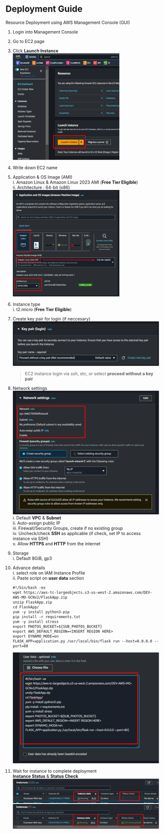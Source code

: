 # Deployment Guide
Resource Deployment using AWS Management Console (GUI)

1. Login into Management Console
2. Go to EC2 page 
3. Click **Launch Instance**  
    <img src="Pictures/1. Launch Instance.png" width="350" height="350" alt="Launch Instance">

4. Write down EC2 name
5. Application & OS Image (AMI)  
   i. Amazon Linux & Amazon Linux 2023 AMI (**Free Tier Eligible**)  
   ii. Architecture : 64-bit (x86)  
   <img src="Pictures/2. AMI.png" width="350" height="350" alt="AMI">

6. Instance type
   <br>i. t2.micro (**Free Tier Eligible**)  
7. Create key pair for login (if neccesary) <br>
    ![Key Pair](<Pictures/3. Key Pair.png>)
    > EC2 instance login via *ssh*, etc, or select **proceed without a key pair**

8. Network settings <br>
   ![Network settings](<Pictures/4. Network settings.png>) <br>
   i. Default **VPC** & **Subnet** <br>
   ii. Auto-assign public IP <br>
   iii. Firewall/Security Groups, create if no existing group <br>
   iv. Uncheck/check **SSH** as applicable (if check, set IP to access instance via SSH) <br>
   v. Allow **HTTPS** and **HTTP** from the internet <br>
9. Storage <br>
   i. Default 8GiB, gp3
10. Advance details <br>
    i. select role on IAM Instance Profile <br>
    ii. Paste script on **user data** section <br>
    ```
    #!/bin/bash -ex    
    wget https://aws-tc-largeobjects.s3-us-west-2.amazonaws.com/DEV-AWS-MO-GCNv2/FlaskApp.zip    
    unzip FlaskApp.zip    
    cd FlaskApp/    
    yum -y install python3-pip    
    pip install -r requirements.txt    
    yum -y install stress    
    export PHOTOS_BUCKET=${SUB_PHOTOS_BUCKET}    
    export AWS_DEFAULT_REGION=<INSERT REGION HERE>    
    export DYNAMO_MODE=on    
    FLASK_APP=application.py /usr/local/bin/flask run --host=0.0.0.0 --port=80 
    ```
    ![User Data Script](<Pictures/5. User Data.png>)

11. Wait for instance to complete deployment <br>
    **Instance Status** & **Status Check**
    ![Instance (Pending)](<Pictures/6. Instance Status.png>)
    ![Instance (Complete)](<Pictures/7. Instance Status (Complete).png>)


